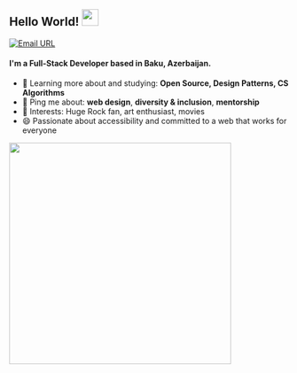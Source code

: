 ## Hello World! <img src="https://raw.githubusercontent.com/iampavangandhi/iampavangandhi/master/gifs/Hi.gif" width="30px"></h2>

[![Email URL](https://img.shields.io/twitter/url?label=email&logo=gmail&style=social&url=http%3A%2F%2Fmailto%3Aanarsferov@gmail.com)](mailto:anarsferov@gmail.com)
<!-- [![Twitter Follow](https://img.shields.io/twitter/follow/anarsfarov?style=social)](https://twitter.com/intent/follow?screen_name=anarsfarov) -->
<!-- [![Telegram URL](https://img.shields.io/twitter/url?label=Telegram&logo=telegram&style=social&url=https%3A%2F%2Ft.me%2Fanarsafarov)](https://t.me/anarsafarov) -->
<!-- [![LinkedIn URL](https://img.shields.io/twitter/url?label=LinkedIn&logo=linkedin&style=social&url=https%3A%2F%2Fwww.linkedin.com%2Fin%2Fanarsafarov)](https://linkedin.com/in/anarsafarov) -->
#### I'm a Full-Stack Developer based in Baku, Azerbaijan.

- 🌱 Learning more about and studying: **Open Source, Design Patterns, CS Algorithms**
- 💬 Ping me about: **web design**, **diversity & inclusion**, **mentorship**
- 🖤 Interests: Huge Rock fan, art enthusiast, movies
- 😄 Passionate about accessibility and committed to a web that works for everyone

<!--<div>
  <h3>💻 Languages and Tools </h3>
  <p>
    <img src="https://media3.giphy.com/media/ln7z2eWriiQAllfVcn/200w.webp" width="50">
    <img src="https://i.giphy.com/media/eNAsjO55tPbgaor7ma/200w.webp" width="50">
    <img src="https://i.giphy.com/media/IdyAQJVN2kVPNUrojM/200.webp" width="50">
    <img src="https://media3.giphy.com/media/kdFc8fubgS31b8DsVu/giphy.webp" width="50">
    <img src="https://media.giphy.com/media/kH1DBkPNyZPOk0BxrM/giphy.gif" width="100">
    <img src="https://media.giphy.com/media/SsCYf6DRFJrOpP0IoM/giphy.gif" width="70">
  <p>
</div>--> 

[<img width="400" src="https://github-readme-stats.vercel.app/api?username=anarsafar&show_icons=true"/>](https://github.com/anarsafar/)
